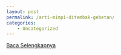 ```yaml
---
layout: post
permalink: /arti-mimpi-ditembak-gebetan/
categories:
    - Uncategorized
---
```


[Baca Selengkapnya](/10)